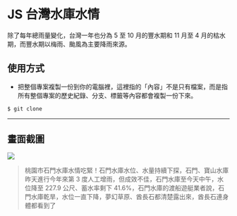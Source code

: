 # JS 台灣水庫水情

除了每年總雨量變化，台灣一年也分為 5 至 10 月的豐水期和 11 月至 4 月的枯水期，而豐水期以梅雨、颱風為主要降雨來源。

## 使用方式
- 把整個專案複製一份到你的電腦裡，這裡指的「內容」不是只有檔案，而是指所有整個專案的歷史紀錄、分支、標籤等內容都會複製一份下來。
```sh
$ git clone
```

----

## 畫面截圖
![](https://i.imgur.com/tmeBIwp.png)
> 桃園市石門水庫水情吃緊！石門水庫水位、水量持續下探，石門、寶山水庫昨天進行今年來第 3 度人工增雨，但成效不佳，石門水庫至今天中午，水位降至 227.9 公尺、蓄水率剩下 41.6%，石門水庫的渡船遊艇業者說，石門水庫乾旱，水位一直下降，夢幻草原、酋長石都清楚露出來，酋長石連身體都看到了
